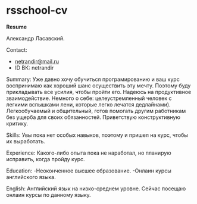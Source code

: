 # rsschool-cv
**Resume**

Александр Ласавский.

Contact:
   - netrandir@mail.ru 
   - ID ВК: netrandir
   
Summary:
  Уже давно хочу обучиться програмированию и ваш курс воспринимаю как хороший шанс осуществить эту мечту. Поэтому буду прикладывать все усилия, чтобы пройти его. Надеюсь на продуктивное зваимодействие.
Немного о себе: целеустремленный человек с легкими вспышками лени, которые легко лечатся дедлайнами). Легкообучаемый и общительный, готов помогать другим работникам без ущерба для своих обязанностей. Приветствую конструктивную критику.

Skills:
  Увы пока нет особых навыков, поэтому и пришел на курс, чтобы их выработать.
 
Experience:
  Какого-либо опыта пока не наработал, но планирую исправить, когда пройду курс.
 
Education:
  -Неоконченное высшее образование.
  -Онлаин курсы английского языка.

English:
  Английский язык на низко-среднем уровне. Сейчас посещаю онлаин курсы по данному языку.
